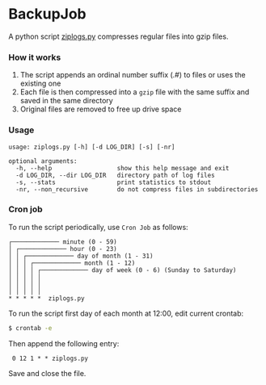 # BackupJob
A python script [ziplogs.py](https://github.com/MarekPetr/BackupJob/blob/master/src/ziplogs.py) compresses regular files into gzip files.

### How it works
1. The script appends an ordinal number suffix (.#) to files or uses the existing one
2. Each file is then compressed into a `gzip` file with the same suffix and saved in the same directory
3. Original files are removed to free up drive space

### Usage
```
usage: ziplogs.py [-h] [-d LOG_DIR] [-s] [-nr]

optional arguments:
  -h, --help                  show this help message and exit
  -d LOG_DIR, --dir LOG_DIR   directory path of log files
  -s, --stats                 print statistics to stdout
  -nr, --non_recursive        do not compress files in subdirectories
```

### Cron job
To run the script periodically, use `Cron Job` as follows:
```
┌───────────── minute (0 - 59)
│ ┌───────────── hour (0 - 23)
│ │ ┌───────────── day of month (1 - 31)
│ │ │ ┌───────────── month (1 - 12)
│ │ │ │ ┌───────────── day of week (0 - 6) (Sunday to Saturday)
│ │ │ │ │
│ │ │ │ │
│ │ │ │ │
* * * * *  ziplogs.py
```


To run the script first day of each month at 12:00, edit current crontab:
```sh
$ crontab -e
```

Then append the following entry:
```
 0 12 1 * * ziplogs.py
```

Save and close the file.